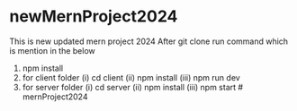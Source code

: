 # newMernProject2024
This is new updated mern project 2024
After git clone run command which is mention in the below
1. npm install 
2. for client folder (i) cd client  (ii) npm install  (iii) npm run dev
3. for server folder (i) cd server  (ii) npm install  (iii) npm start
#   m e r n P r o j e c t 2 0 2 4 
 
 
